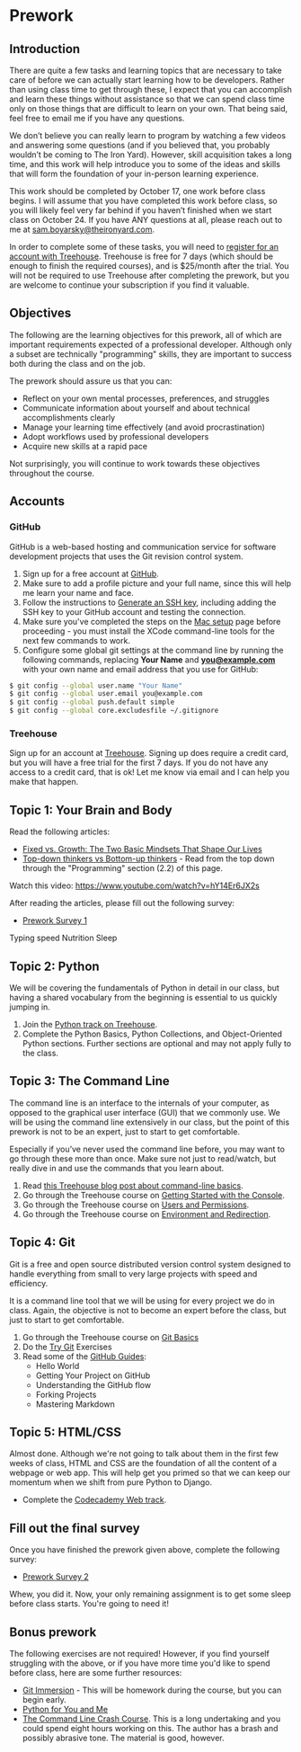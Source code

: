 # Prework

## Introduction

There are quite a few tasks and learning topics that are necessary to take care of before we can actually start learning how to be developers. Rather than using class time to get through these, I expect that you can accomplish and learn these things without assistance so that we can spend class time only on those things that are difficult to learn on your own. That being said, feel free to email me if you have any questions.

We don’t believe you can really learn to program by watching a few videos and answering some questions (and if you believed that, you probably wouldn’t be coming to The Iron Yard). However, skill acquisition takes a long time, and this work will help introduce you to some of the ideas and skills that will form the foundation of your in-person learning experience.

This work should be completed by October 17, one work before class begins. I will assume that you have completed this work before class, so you will likely feel very far behind if you haven’t finished when we start class on October 24. If you have ANY questions at all, please reach out to me at <sam.boyarsky@theironyard.com>.

In order to complete some of these tasks, you will need to [register for an account with Treehouse](http://referrals.trhou.se/clintondreisbach). Treehouse is free for 7 days (which should be enough to finish the required courses), and is $25/month after the trial. You will not be required to use Treehouse after completing the prework, but you are welcome to continue your subscription if you find it valuable.

## Objectives

The following are the learning objectives for this prework, all of which are important requirements expected of a professional developer. Although only a subset are technically "programming" skills, they are important to success both during the class and on the job.

The prework should assure us that you can:

* Reflect on your own mental processes, preferences, and struggles
* Communicate information about yourself and about technical accomplishments clearly
* Manage your learning time effectively (and avoid procrastination)
* Adopt workflows used by professional developers
* Acquire new skills at a rapid pace

Not surprisingly, you will continue to work towards these objectives throughout the course.

## Accounts

### GitHub

GitHub is a web-based hosting and communication service for software development projects that uses the Git revision control system.

1. Sign up for a free account at [GitHub](https://github.com/join).
1. Make sure to add a profile picture and your full name, since this will help me learn your name and face.
1. Follow the instructions to [Generate an SSH key](https://help.github.com/articles/generating-ssh-keys/), including adding the SSH key to your GitHub account and testing the connection.
1. Make sure you've completed the steps on the [Mac setup](mac.md) page before proceeding - you must install the XCode command-line tools for the next few commands to work.
1. Configure some global git settings at the command line by running the following commands, replacing **Your Name** and **you@example.com** with your own name and email address that you use for GitHub:
```bash
$ git config --global user.name "Your Name"
$ git config --global user.email you@example.com
$ git config --global push.default simple
$ git config --global core.excludesfile ~/.gitignore
```


### Treehouse

Sign up for an account at [Treehouse](http://teamtreehouse.com). Signing up does require a credit card, but you will have a free trial for the first 7 days. If you do not have any access to a credit card, that is ok! Let me know via email and I can help you make that happen.

## Topic 1: Your Brain and Body

Read the following articles:

* [Fixed vs. Growth: The Two Basic Mindsets That Shape Our Lives](http://www.brainpickings.org/2014/01/29/carol-dweck-mindset/)
* [Top-down thinkers vs Bottom-up thinkers](http://en.wikipedia.org/wiki/Top-down_and_bottom-up_design) - Read from the top down through the "Programming" section (2.2) of this page.

Watch this video:
https://www.youtube.com/watch?v=hY14Er6JX2s

After reading the articles, please fill out the following survey:

* [Prework Survey 1](http://goo.gl/3vfwBr)

Typing speed
Nutrition
Sleep

## Topic 2: Python

We will be covering the fundamentals of Python in detail in our class, but having a shared vocabulary from the beginning is essential to us quickly jumping in.

1. Join the [Python track on Treehouse](http://teamtreehouse.com/tracks/learn-python).
1. Complete the Python Basics, Python Collections, and Object-Oriented Python sections. Further sections are optional and may not apply fully to the class.

## Topic 3: The Command Line

The command line is an interface to the internals of your computer, as opposed to the graphical user interface (GUI) that we commonly use. We will be using the command line extensively in our class, but the point of this prework is not to be an expert, just to start to get comfortable.

Especially if you’ve never used the command line before, you may want to go through these more than once. Make sure not just to read/watch, but really dive in and use the commands that you learn about.

1. Read [this Treehouse blog post about command-line basics](http://blog.teamtreehouse.com/introduction-to-the-mac-os-x-command-line).
1. Go through the Treehouse course on [Getting Started with the Console](http://teamtreehouse.com/library/console-foundations#getting-started-with-the-console).
1. Go through the Treehouse course on [Users and Permissions](http://teamtreehouse.com/library/console-foundations#users-and-permissions).
1. Go through the Treehouse course on [Environment and Redirection](http://teamtreehouse.com/library/programming/console-foundations#environment-and-redirection).

## Topic 4: Git

Git is a free and open source distributed version control system designed to handle everything from small to very large projects with speed and efficiency.

It is a command line tool that we will be using for every project we do in class. Again, the objective is not to become an expert before the class, but just to start to get comfortable.

1. Go through the Treehouse course on [Git Basics](http://teamtreehouse.com/library/git-basics)
2. Do the [Try Git](https://try.github.io/levels/1/challenges/1) Exercises
3. Read some of the [GitHub Guides](https://guides.github.com/):
    * Hello World
    * Getting Your Project on GitHub
    * Understanding the GitHub flow
    * Forking Projects
    * Mastering Markdown

## Topic 5: HTML/CSS

Almost done. Although we're not going to talk about them in the first few weeks of class, HTML and CSS are the foundation of all the content of a webpage or web app. This will help get you primed so that we can keep our momentum when we shift from pure Python to Django.

* Complete the [Codecademy Web track](http://www.codecademy.com/en/tracks/web).

## Fill out the final survey

Once you have finished the prework given above, complete the following survey:

* [Prework Survey 2](http://goo.gl/dKVDmU)

Whew, you did it. Now, your only remaining assignment is to get some sleep before class starts. You're going to need it!

## Bonus prework

The following exercises are not required! However, if you find yourself struggling with the above, or if you have more time you'd like to spend before class, here are some further resources:

- [Git Immersion](http://gitimmersion.com/) - This will be homework during the course, but you can begin early.
- [Python for You and Me](http://pymbook.readthedocs.org/en/py3/)
- [The Command Line Crash Course](http://cli.learncodethehardway.org/book/). This is a long undertaking and you could spend eight hours working on this. The author has a brash and possibly abrasive tone. The material is good, however.
